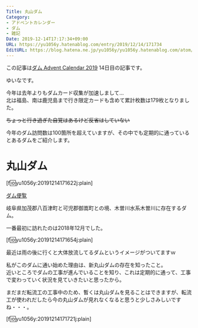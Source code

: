 ```yaml
---
Title: 丸山ダム
Category:
- アドベントカレンダー
- ダム
- 雑記
Date: 2019-12-14T17:17:34+09:00
URL: https://yu1056y.hatenablog.com/entry/2019/12/14/171734
EditURL: https://blog.hatena.ne.jp/yu1056y/yu1056y.hatenablog.com/atom/entry/26006613483279811
---
```


この記事は[ダム Advent Calendar 2019](https://adventar.org/calendars/3878) 14日目の記事です。

ゆいなです。

今年は去年よりもダムカード収集が加速しまして…  
北は福島、南は鹿児島まで行き限定カードも含めて累計枚数は179枚となりました。

~~ちょっと行き過ぎた自覚はあるけど反省はしていない~~

今年のダム訪問数は100箇所を超えていますが、その中でも定期的に通っているとあるダムをご紹介します。

# 丸山ダム

[f:id:yu1056y:20191214171622j:plain]

[ダム便覧](http://damnet.or.jp/cgi-bin/binranA/All.cgi?db4=1084)

岐阜県加茂郡八百津町と可児郡御嵩町との境、木曽川水系木曽川に存在するダム。

一番最初に訪れたのは2018年12月でした。

[f:id:yu1056y:20191214171654j:plain]

最近は雨の後に行くと大体放流してるダムというイメージがついてますｗ

私がこのダムに通い始めた理由は、新丸山ダムの存在を知ったこと。  
近いところでダムの工事が進んでいることを知り、これは定期的に通って、工事で変わっていく状況を見ていきたいと思ったから。

まだまだ転流工の工事中のため、暫くは丸山ダムを見ることはできますが、転流工が使われだしたら今の丸山ダムが見れなくなると思うと少しさみしいですね・・・。

[f:id:yu1056y:20191214171721j:plain]
